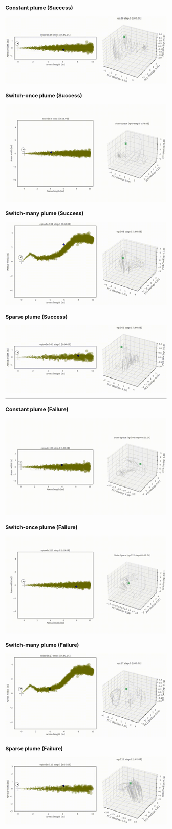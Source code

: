 ### Constant plume (Success)
![](supp/3199993/constantx5b5_merged_common_ep086.gif)

### Switch-once plume (Success)
![](supp/3199993/switch45x5b5_merged_common_ep009.gif)

### Switch-many plume (Success)
![](supp/3199993/noisy3x5b5_merged_common_ep104.gif)

### Sparse plume (Success)
![](supp/3199993/constantx5b5_0.4_HOME_merged_common_ep163.gif)

---

### Constant plume (Failure)
![](supp/3199993/constantx5b5_merged_common_ep108.gif)

### Switch-once plume (Failure)
![](supp/3199993/switch45x5b5_merged_common_ep221.gif)

### Switch-many plume (Failure)
![](supp/3199993/noisy3x5b5_merged_common_ep027.gif)

### Sparse plume (Failure)
![](supp/3199993/constantx5b5_0.4_OOB_merged_common_ep123.gif)
